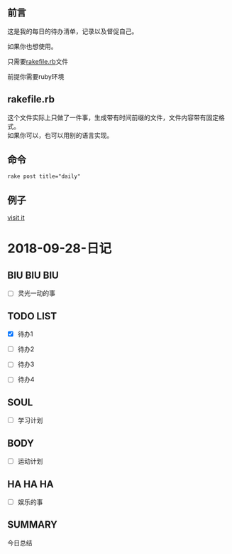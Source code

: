 ## 前言
这是我的每日的待办清单，记录以及督促自己。  

如果你也想使用。    

只需要[rakefile.rb](https://github.com/tea9/daily_report/blob/master/rakefile.rb)文件   

前提你需要ruby环境  

## rakefile.rb

这个文件实际上只做了一件事，生成带有时间前缀的文件，文件内容带有固定格式。  
如果你可以，也可以用别的语言实现。  

## 命令

	rake post title="daily"

## 例子

[visit it](https://github.com/tea9/daily_report/blob/master/test.md)  


# 2018-09-28-日记
## BIU BIU BIU
- [ ] 灵光一动的事
 
## TODO LIST
- [x] 待办1
- [ ] 待办2
- [ ] 待办3
- [ ] 待办4
 
 
## SOUL
- [ ] 学习计划
 
## BODY
- [ ] 运动计划
 
## HA HA HA
- [ ] 娱乐的事
 
## SUMMARY
今日总结 
